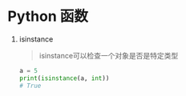 # Python 函数

1. isinstance

   > isinstance可以检查一个对象是否是特定类型

   ```python
   a = 5
   print(isinstance(a, int))
   # True
   ```

   


